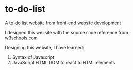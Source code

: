 # to-do-list
A [to-do list](https://cyk19.github.io/to-do-list/) website from front-end website development

I designed this website with the source code reference from [w3schools.com](https://www.w3schools.com/howto/howto_js_todolist.asp)

Designing this website, I have learned: 
1. Syntax of Javascript
2. JavaScript HTML DOM to react to HTML elements


